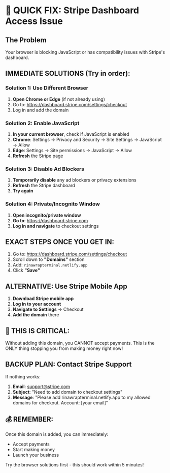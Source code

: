 # 🚨 QUICK FIX: Stripe Dashboard Access Issue

## The Problem
Your browser is blocking JavaScript or has compatibility issues with Stripe's dashboard.

## IMMEDIATE SOLUTIONS (Try in order):

### Solution 1: Use Different Browser
1. **Open Chrome or Edge** (if not already using)
2. Go to: https://dashboard.stripe.com/settings/checkout
3. Log in and add the domain

### Solution 2: Enable JavaScript
1. **In your current browser**, check if JavaScript is enabled
2. **Chrome**: Settings → Privacy and Security → Site Settings → JavaScript → Allow
3. **Edge**: Settings → Site permissions → JavaScript → Allow
4. **Refresh** the Stripe page

### Solution 3: Disable Ad Blockers
1. **Temporarily disable** any ad blockers or privacy extensions
2. **Refresh** the Stripe dashboard
3. **Try again**

### Solution 4: Private/Incognito Window
1. **Open incognito/private window**
2. **Go to**: https://dashboard.stripe.com
3. **Log in and navigate** to checkout settings

## EXACT STEPS ONCE YOU GET IN:
1. Go to: https://dashboard.stripe.com/settings/checkout
2. Scroll down to **"Domains"** section
3. Add: `rinawrapterminal.netlify.app`
4. Click **"Save"**

## ALTERNATIVE: Use Stripe Mobile App
1. **Download Stripe mobile app**
2. **Log in to your account**
3. **Navigate to Settings** → Checkout
4. **Add the domain** there

## 🚨 THIS IS CRITICAL:
Without adding this domain, you CANNOT accept payments. This is the ONLY thing stopping you from making money right now!

## BACKUP PLAN: Contact Stripe Support
If nothing works:
1. **Email**: support@stripe.com
2. **Subject**: "Need to add domain to checkout settings"
3. **Message**: "Please add rinawrapterminal.netlify.app to my allowed domains for checkout. Account: [your email]"

## 💰 REMEMBER:
Once this domain is added, you can immediately:
- Accept payments
- Start making money
- Launch your business

Try the browser solutions first - this should work within 5 minutes!

